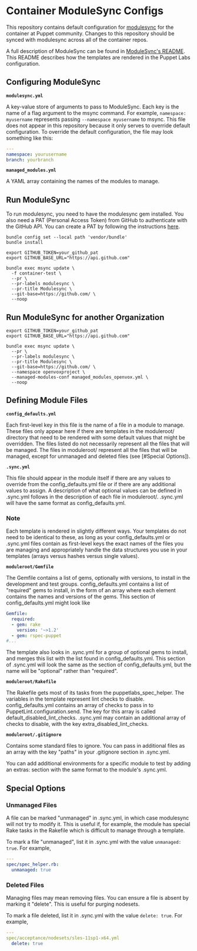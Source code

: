 # Container ModuleSync Configs

This repository contains default configuration for
[modulesync](http://github.com/puppetlabs/modulesync) for the container at Puppet community.
Changes to this repository should be synced with modulesync across all of the container repos.

A full description of ModuleSync can be found in
[ModuleSync's README](https://github.com/puppetlabs/modulesync).
This README describes how the templates are rendered in the Puppet Labs configuration.

## Configuring ModuleSync

**`modulesync.yml`**

A key-value store of arguments to pass to ModuleSync. Each key is the name of a
flag argument to the msync command. For example, `namespace: myusername`
represents passing `--namespace myusername` to msync. This file does not appear
in this repository because it only serves to override default configuration. To
override the default configuration, the file may look something like this:

```yaml
---
namespace: yourusername
branch: yourbranch
```

**`managed_modules.yml`**

A YAML array containing the names of the modules to manage.

## Run ModuleSync

To run modulesync, you need to have the modulesync gem installed. You also need a PAT (Personal Access Token) from GitHub to authenticate with the GitHub API. You can create a PAT by following the instructions [here](https://docs.github.com/en/github/authenticating-to-github/creating-a-personal-access-token).

```shell
bundle config set --local path 'vendor/bundle'
bundle install

export GITHUB_TOKEN=your_github_pat
export GITHUB_BASE_URL="https://api.github.com"

bundle exec msync update \
  -f container-test \
  --pr \
  --pr-labels modulesync \
  --pr-title Modulesync \
  --git-base=https://github.com/ \
  --noop
```

## Run ModuleSync for another Organization

```shell
export GITHUB_TOKEN=your_github_pat
export GITHUB_BASE_URL="https://api.github.com"

bundle exec msync update \
  --pr \
  --pr-labels modulesync \
  --pr-title Modulesync \
  --git-base=https://github.com/ \
  --namespace openvoxproject \
  --managed-modules-conf managed_modules_openvox.yml \
  --noop
```

## Defining Module Files

**`config_defaults.yml`**

Each first-level key in this file is the name of a file in a module to manage.
These files only appear here if there are templates in the moduleroot/
directory that need to be rendered with some default values that might be
overridden. The files listed do not necessarily represent all the files that
will be managed. The files in moduleroot/ represent all the files that will be
managed, except for unmanaged and deleted files (see [#Special Options]).

**`.sync.yml`**

This file should appear in the module itself if there are any values to
override from the config_defaults.yml file or if there are any additional
values to assign. A description of what optional values can be defined in
.sync.yml follows in the description of each file in moduleroot/. .sync.yml
will have the same format as config_defaults.yml.

### Note

Each template is rendered in slightly different ways. Your templates do not
need to be identical to these, as long as your config_defaults.yml or .sync.yml
files contain as first-level keys the exact names of the files you are
managing and appropriately handle the data structures you use in your templates
(arrays versus hashes versus single values).

**`moduleroot/Gemfile`**

The Gemfile contains a list of gems, optionally with versions, to install in
the development and test groups. config_defaults.yml contains a list of
"required" gems to install, in the form of an array where each element contains
the names and versions of the gems. This section of config_defaults.yml might
look like

```yaml
Gemfile:
  required:
  - gem: rake
    version: '~>1.2'
  - gem: rspec-puppet
#...
```

The template also looks in .sync.yml for a group of optional gems to install,
and merges this list with the list found in config_defaults.yml. This section
of .sync.yml will look the same as the section of config_defaults.yml, but the
name will be "optional" rather than "required".

**`moduleroot/Rakefile`**

The Rakefile gets most of its tasks from the puppetlabs_spec_helper. The
variables in the template represent lint checks to disable. config_defaults.yml
contains an array of checks to pass in to PuppetLint.configuration.send. The
key for this array is called default_disabled_lint_checks. .sync.yml may
contain an additional array of checks to disable, with the key
extra_disabled_lint_checks.

**`moduleroot/.gitignore`**

Contains some standard files to ignore. You can pass in additional files as an
array with the key "paths" in your .gitignore section in .sync.yml.

You can add additional environments for a specific module to test by adding an
extras: section with the same format to the module's .sync.yml.

## Special Options

### Unmanaged Files

A file can be marked "unmanaged" in .sync.yml, in which case modulesync will
not try to modify it. This is useful if, for example, the module has special
Rake tasks in the Rakefile which is difficult to manage through a template.

To mark a file "unmanaged", list it in .sync.yml with the value `unmanaged:
true`. For example,

```yaml
---
spec/spec_helper.rb:
  unmanaged: true
```

### Deleted Files

Managing files may mean removing files. You can ensure a file is absent by
marking it "delete". This is useful for purging nodesets.

To mark a file deleted, list it in .sync.yml with the value `delete: true`. For
example,

```yaml
---
spec/acceptance/nodesets/sles-11sp1-x64.yml
  delete: true
```
